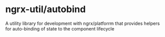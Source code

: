 # ngrx-util/autobind
A utility library for development with ngrx/platforrm that provides helpers for auto-binding of state to the component lifecycle
